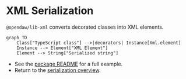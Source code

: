 # XML Serialization

`@opendaw/lib-xml` converts decorated classes into XML elements.

```mermaid
graph TD
    Class["TypeScript class"] -->|decorators| Instance[Xml.element]
    Instance --> Element["XML Element"]
    Element --> String["Serialized string"]
```

- See the [package README](../../../lib/xml/README.md) for a full example.
- Return to the [serialization overview](./overview.md).
